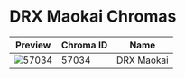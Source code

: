 # DRX Maokai Chromas



| Preview | Chroma ID | Name |
|---------|-----------|------|
| ![57034](https://raw.communitydragon.org/latest/plugins/rcp-be-lol-game-data/global/default/v1/champion-chroma-images/57/57034.png) | 57034 | DRX Maokai |